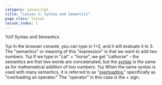 ```yaml
---
category: javascript
title: "Lesson 1: Syntax and Semantics"
page_class: lesson
lesson_index: 1
---
```


%h1
  Syntax and Semantics

%p
  In the browser console, you can type in 1+2, and it will evaluate it
  to 3. The "semantics" or meaning of this "expression" is that we want
  to add two numbers.
%p
  If we type in "cat" + "horse", we get "cathorse" - the semantics are
  that two words are concatenated, but the [syntax](glossary/syntax.html) is the same as for
  mathematical addition of two numbers.
%p
  When the same syntax is used with many semantics, it is referred to as
  "[overloading](glossary/overloading.html)," specifically as "overloading an operator." The
  "operator" in this case is the + sign.
